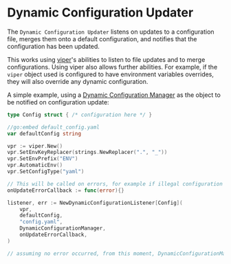 # Dynamic Configuration Updater

The `Dynamic Configuration Updater` listens on updates to a configuration file, merges them onto a default configuration, and notifies that the configuration has been updated.

This works using [viper](github.com/spf13/viper)'s abilities to listen to file updates and to merge configurations.
Using viper also allows further abilities. For example, if the `viper` object used is configured to have environment variables overrides, they will also override any dynamic configuration.

A simple example, using a [Dynamic Configuration Manager](/pkg/manager) as the object to be notified on configuration update:

```go
type Config struct { /* configuration here */ }

//go:embed default_config.yaml
var defaultConfig string

vpr := viper.New()
vpr.SetEnvKeyReplacer(strings.NewReplacer(".", "_"))
vpr.SetEnvPrefix("ENV")
vpr.AutomaticEnv()
vpr.SetConfigType("yaml")

// This will be called on errors, for example if illegal configuration is written to the file.
onUpdateErrorCallback := func(error){}

listener, err := NewDynamicConfigurationListener[Config](
    vpr,
    defaultConfig,
    "config.yaml",
    DynamicConfigurationManager,
    onUpdateErrorCallback,
)

// assuming no error occurred, from this moment, DynamicConfigurationManager receives updates when "config.yaml" is edited.
```
